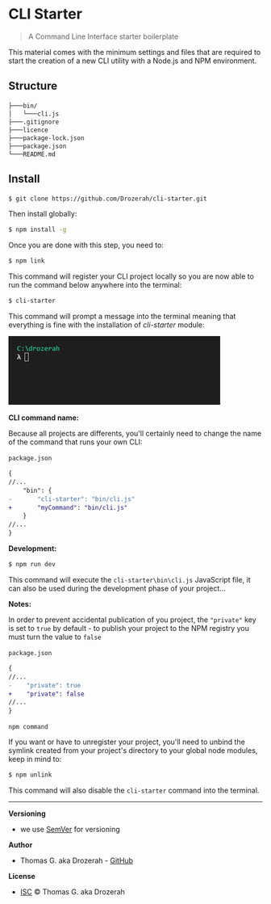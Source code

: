 # CLI Starter

> A Command Line Interface starter boilerplate 

This material comes with the minimum settings and files that are required to start the creation of a new CLI utility with a Node.js and NPM environment.

## Structure
````
├───bin/
│   └───cli.js
├───.gitignore
├───licence
├───package-lock.json
├───package.json
└───README.md
````
## Install

````bash
$ git clone https://github.com/Drozerah/cli-starter.git
````
Then install globally: 
````bash
$ npm install -g
````
Once you are done with this step, you need to:

````bash
$ npm link
````
This command will register your CLI project locally so you are now able to run the command below anywhere into the terminal:

````bash
$ cli-starter
````
This command will prompt a message into the terminal meaning that everything is fine with the installation of _cli-starter_ module:

![cli starter](https://raw.githubusercontent.com/Drozerah/MyGitHubStorage/master/gif/cli-starter/cli-starter.gif)

__CLI command name:__

Because all projects are differents, you'll certainly need to change the name of the command that runs your own CLI:

`package.json`
```diff
{
//...
    "bin": {
-       "cli-starter": "bin/cli.js"
+       "myCommand": "bin/cli.js"
    }
//...
}
```

__Development:__ 

````bash
$ npm run dev
````
This command will execute the `cli-starter\bin\cli.js` JavaScript file, it can also be used during the development phase of your project...

__Notes:__

In order to prevent accidental publication of you project, the `"private"` key is set to `true` by default - to publish your project to the NPM registry you must turn the value to `false`

`package.json`
```diff
{
//...
-    "private": true
+    "private": false
//...
}
```

`npm command`

If you want or have to unregister your project, you'll need to unbind the symlink created from your project's directory to your global node modules, keep in mind to:
````bash
$ npm unlink
````
This command will also disable the `cli-starter` command into the terminal.

---------------

__Versioning__

- we use [SemVer](http://semver.org/) for versioning

__Author__

- Thomas G. aka Drozerah - [GitHub](https://github.com/Drozerah)

__License__

- [ISC](licence) © Thomas G. aka Drozerah



